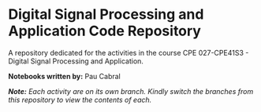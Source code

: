 # Digital Signal Processing and Application Code Repository
A repository dedicated for the activities in the course CPE 027-CPE41S3 - Digital Signal Processing and Application.

**Notebooks written by:** Pau Cabral

***Note:*** *Each activity are on its own branch. Kindly switch the branches from this repository to view the contents of each.*